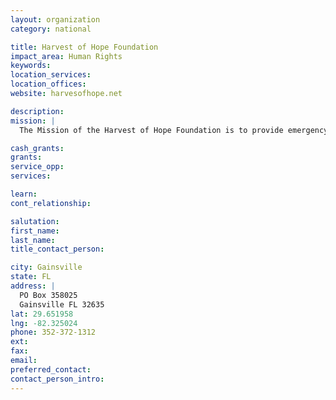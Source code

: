 ```yaml
---
layout: organization
category: national

title: Harvest of Hope Foundation
impact_area: Human Rights
keywords: 
location_services: 
location_offices: 
website: harvesofhope.net

description: 
mission: |
  The Mission of the Harvest of Hope Foundation is to provide emergency financial assistance and help coordinate critical social services that are not readily available to migrant farm workers and seasonal agricultural workers at the Federal, State and County levels. We also supply educational financial assistance & scholarships to hardworking migrant students who have excelled in scholastic achievements as well as issue grants to migrant service oriented agencies. We strive to educate today's society through social awareness about the life struggles and difficult plight of migrant agricultural and seasonal farm workers.

cash_grants: 
grants: 
service_opp: 
services: 

learn: 
cont_relationship: 

salutation: 
first_name: 
last_name: 
title_contact_person: 

city: Gainsville
state: FL
address: |
  PO Box 358025  
  Gainsville FL 32635
lat: 29.651958
lng: -82.325024
phone: 352-372-1312
ext: 
fax: 
email: 
preferred_contact: 
contact_person_intro: 
---
```

